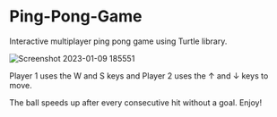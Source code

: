# Ping-Pong-Game

Interactive multiplayer ping pong game using Turtle library. 

![Screenshot 2023-01-09 185551](https://user-images.githubusercontent.com/122187705/211431725-74dfcc12-40b8-42bb-830e-9c75cf8d227a.png)

Player 1 uses the W and S keys and Player 2 uses the ↑ and ↓ keys to move. 

The ball speeds up after every consecutive hit without a goal. Enjoy!
